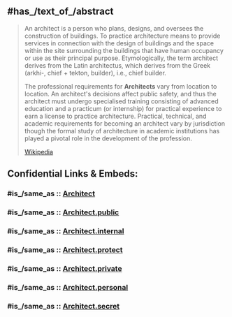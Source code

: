 ﻿---
aliases:
- Architects
---

## #has_/text_of_/abstract 

> An architect is a person who plans, designs, and oversees the construction of buildings. To practice architecture means to provide services in connection with the design of buildings and the space within the site surrounding the buildings that have human occupancy or use as their principal purpose. Etymologically, the term architect derives from the Latin architectus, which derives from the Greek (arkhi-, chief + tekton, builder), i.e., chief builder.
>
> The professional requirements for **Architects** vary from location to location. An architect's decisions affect public safety, and thus the architect must undergo specialised training consisting of advanced education and a practicum (or internship) for practical experience to earn a license to practice architecture. Practical, technical, and academic requirements for becoming an architect vary by jurisdiction though the formal study of architecture in academic institutions has played a pivotal role in the development of the profession.
>
> [Wikipedia](https://en.wikipedia.org/wiki/Architect) 


## Confidential Links & Embeds: 

### #is_/same_as :: [Architect](/_Standards/Technology/Construction/Architecture/Architect.md) 

### #is_/same_as :: [Architect.public](/_public/Technology/Construction/Architecture/Architect.public.md) 

### #is_/same_as :: [Architect.internal](/_internal/Technology/Construction/Architecture/Architect.internal.md) 

### #is_/same_as :: [Architect.protect](/_protect/Technology/Construction/Architecture/Architect.protect.md) 

### #is_/same_as :: [Architect.private](/_private/Technology/Construction/Architecture/Architect.private.md) 

### #is_/same_as :: [Architect.personal](/_personal/Technology/Construction/Architecture/Architect.personal.md) 

### #is_/same_as :: [Architect.secret](/_secret/Technology/Construction/Architecture/Architect.secret.md)

